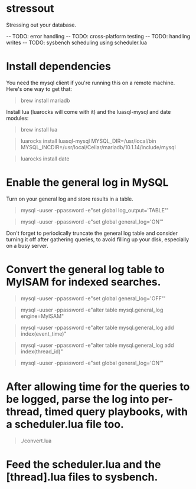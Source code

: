 # stressout
Stressing out your database.

-- TODO: error handling
-- TODO: cross-platform testing
-- TODO: handling writes
-- TODO: sysbench scheduling using scheduler.lua

# Install dependencies

You need the mysql client if you're running this on a remote machine. Here's one way to get that:
> brew install mariadb

Install lua (luarocks will come with it) and the luasql-mysql and date modules:
> brew install lua

> luarocks install luasql-mysql MYSQL_DIR=/usr/local/bin MYSQL_INCDIR=/usr/local/Cellar/mariadb/10.1.14/include/mysql

> luarocks install date

# Enable the general log in MySQL

Turn on your general log and store results in a table.

> mysql -uuser -ppassword -e"set global log_output='TABLE'"

> mysql -uuser -ppassword -e"set global general_log='ON'"

Don't forget to periodically truncate the general log table and consider turning it off after gathering queries, to avoid filling up your disk, especially on a busy server.

# Convert the general log table to MyISAM for indexed searches.

> mysql -uuser -ppassword -e"set global general_log='OFF'"

> mysql -uuser -ppassword -e"alter table mysql.general_log engine=MyISAM"

> mysql -uuser -ppassword -e"alter table mysql.general_log add index(event_time)"

> mysql -uuser -ppassword -e"alter table mysql.general_log add index(thread_id)"

> mysql -uuser -ppassword -e"set global general_log='ON'"

# After allowing time for the queries to be logged, parse the log into per-thread, timed query playbooks, with a scheduler.lua file too.

> ./convert.lua

# Feed the scheduler.lua and the [thread].lua files to sysbench.

